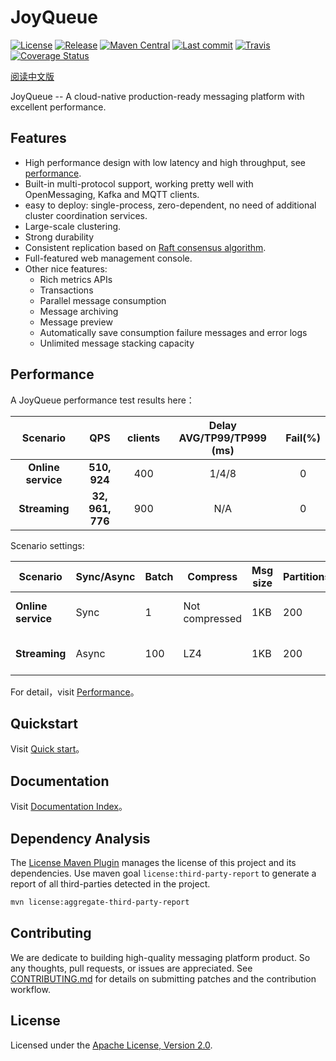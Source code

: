# JoyQueue

[![License](https://img.shields.io/github/license/chubaostream/joyqueue)](./LICENSE)
[![Release](https://img.shields.io/github/v/release/chubaostream/joyqueue)](https://github.com/chubaostream/joyqueue/releases)
[![Maven Central](https://img.shields.io/maven-central/v/org.joyqueue/joyqueue-client?color=brightgreen)](https://search.maven.org/search?q=org.joyqueue)
[![Last commit](https://img.shields.io/github/last-commit/chubaostream/joyqueue)](https://github.com/chubaostream/joyqueue/commits)
[![Travis](https://img.shields.io/travis/chubaostream/joyqueue)](https://travis-ci.org/chubaostream/joyqueue)
[![Coverage Status](https://coveralls.io/repos/github/chubaostream/joyqueue/badge.svg)](https://coveralls.io/github/chubaostream/joyqueue)

[阅读中文版](docs/cn/README.md)

JoyQueue -- A cloud-native production-ready messaging platform with excellent performance. 

## Features

* High performance design with low latency and high throughput, see [performance](#Performance).
* Built-in multi-protocol support, working pretty well with OpenMessaging, Kafka and MQTT clients.
* easy to deploy: single-process, zero-dependent, no need of additional cluster coordination services.
* Large-scale clustering.
* Strong durability
* Consistent replication based on [Raft consensus algorithm](https://raft.github.io/).
* Full-featured web management console.
* Other nice features:
  * Rich metrics APIs
  * Transactions
  * Parallel message consumption
  * Message archiving
  * Message preview
  * Automatically save consumption failure messages and error logs
  * Unlimited message stacking capacity

## Performance

A JoyQueue performance test results here：

| Scenario | QPS | clients | Delay AVG/TP99/TP999 (ms) | Fail(%)
| :----:| :----:|:----: |:----: |:----:|
|**Online service**| **510, 924** | 400| 1/4/8 | 0
|**Streaming** | **32, 961, 776** | 900 | N/A | 0

Scenario settings:

Scenario | Sync/Async | Batch | Compress | Msg size | Partitions | Client SDK
-- | -- | -- | -- | -- | -- | --
**Online service** | Sync | 1 | Not compressed | 1KB | 200 | joyqueue-client-4.1.0
**Streaming** | Async | 100 | LZ4 | 1KB | 200 | kafka-clients-2.1.1

For detail，visit [Performance](./docs/cn/performance.md)。

## Quickstart

Visit [Quick start](./docs/cn/quickstart.md)。

## Documentation

Visit [Documentation Index](./docs/cn/index.md)。

## Dependency Analysis

The [License Maven Plugin](https://www.mojohaus.org/license-maven-plugin/) manages the license of this project and its dependencies. Use maven goal `license:third-party-report` to generate a report of all third-parties detected in the project.

```bash
mvn license:aggregate-third-party-report
```

## Contributing

We are dedicate to building high-quality messaging platform product. So any thoughts, pull requests, or issues are appreciated.
See [CONTRIBUTING.md](CONTRIBUTING.md) for details on submitting patches and the contribution workflow.

## License

Licensed under the [Apache License, Version 2.0](https://www.apache.org/licenses/LICENSE-2.0).
